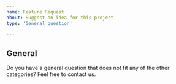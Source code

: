 ```yaml
---
name: Feature Request
about: Suggest an idea for this project
type: 'General question'

---
```



## General

Do you have a general question that does not fit any of the other categories? Feel free to contact us.